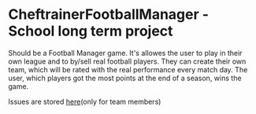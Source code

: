 # CheftrainerFootballManager - School long term project
Should be a Football Manager game. It's allowes the user to play in their own league and to by/sell real football players. They can create their own team, which will be rated with the real performance every match day. The user, which players got the most points at the end of a season, wins the game.

Issues are stored [here](http://redmine.gamma-team.de/projects/cheftrainer-football-manager)(only for team members)
